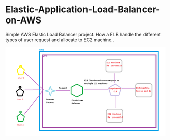 # Elastic-Application-Load-Balancer-on-AWS
Simple AWS Elastic Load Balancer project. How a ELB handle the different types of user request and allocate to EC2 machine..  

![Alt text](1.1.png)
